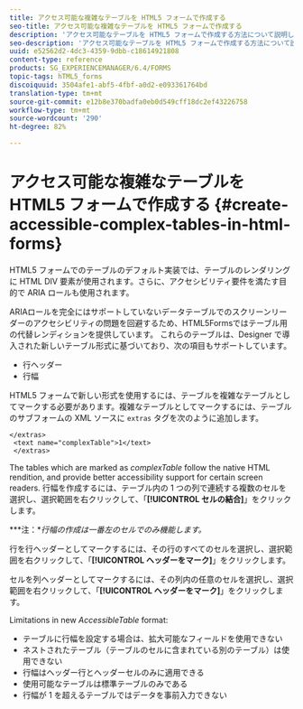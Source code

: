 ```yaml
---
title: アクセス可能な複雑なテーブルを HTML5 フォームで作成する
seo-title: アクセス可能な複雑なテーブルを HTML5 フォームで作成する
description: 'アクセス可能なテーブルを HTML5 フォームで作成する方法について説明します。 '
seo-description: 'アクセス可能なテーブルを HTML5 フォームで作成する方法について説明します。 '
uuid: e52562d2-4dc3-4359-9dbb-c18614921808
content-type: reference
products: SG_EXPERIENCEMANAGER/6.4/FORMS
topic-tags: hTML5_forms
discoiquuid: 3504afe1-abf5-4fbf-a0d2-e093361764bd
translation-type: tm+mt
source-git-commit: e12b8e370badfa0eb0d549cff18dc2ef43226758
workflow-type: tm+mt
source-wordcount: '290'
ht-degree: 82%

---
```



# アクセス可能な複雑なテーブルを HTML5 フォームで作成する {#create-accessible-complex-tables-in-html-forms}

HTML5 フォームでのテーブルのデフォルト実装では、テーブルのレンダリングに HTML DIV 要素が使用されます。さらに、アクセシビリティ要件を満たす目的で ARIA ロールも使用されます。

ARIAロールを完全にはサポートしていないデータテーブルでのスクリーンリーダーのアクセシビリティの問題を回避するため、HTML5Formsではテーブル用の代替レンディションを提供しています。 これらのテーブルは、Designer で導入された新しいテーブル形式に基づいており、次の項目もサポートしています。

* 行ヘッダー
* 行幅

HTML5 フォームで新しい形式を使用するには、テーブルを複雑なテーブルとしてマークする必要があります。複雑なテーブルとしてマークするには、テーブルのサブフォームの XML ソースに `extras` タグを次のように追加します。

```
</extras>
 <text name="complexTable">1</text>
 </extras>
```

The tables which are marked as *complexTable* follow the native HTML rendition, and provide better accessibility support for certain screen readers.  行幅を作成するには、テーブル内の 1 つの列で連続する複数のセルを選択し、選択範囲を右クリックして、「**[!UICONTROL セルの結合]**」をクリックします。

***注：**行幅の作成は一番左のセルでのみ機能します。*

行を行ヘッダーとしてマークするには、その行のすべてのセルを選択し、選択範囲を右クリックして、「**[!UICONTROL ヘッダーをマーク]**」をクリックします。

セルを列ヘッダーとしてマークするには、その列内の任意のセルを選択し、選択範囲を右クリックして、「**[!UICONTROL ヘッダーをマーク]**」をクリックします。

Limitations in new *AccessibleTable* format:

* テーブルに行幅を設定する場合は、拡大可能なフィールドを使用できない
* ネストされたテーブル（テーブルのセルに含まれている別のテーブル）は使用できない
* 行幅はヘッダー行とヘッダーセルのみに適用できる
* 使用可能なテーブルは標準テーブルのみである
* 行幅が 1 を超えるテーブルではデータを事前入力できない

